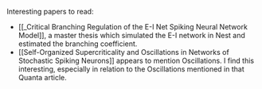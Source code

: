 Interesting papers to read:
* [[_Critical Branching Regulation of the E-I Net Spiking Neural Network Model]], a master thesis which simulated the E-I network in Nest and estimated the branching coefficient.
* [[Self-Organized Supercriticality and Oscillations in Networks of Stochastic Spiking Neurons]] appears to mention Oscillations. I find this interesting, especially in relation to the Oscillations mentioned in that Quanta article.
